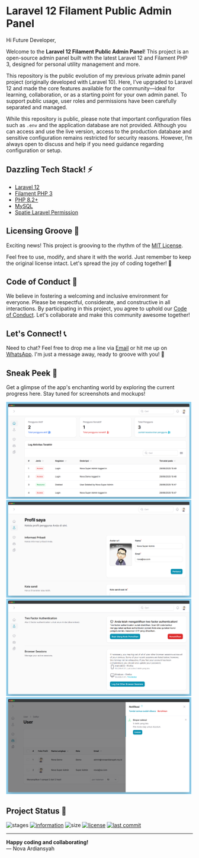 # Laravel 12 Filament Public Admin Panel

Hi Future Developer,

Welcome to the **Laravel 12 Filament Public Admin Panel**! This project is an open-source admin panel built with the latest Laravel 12 and Filament PHP 3, designed for personal utility management and more.

This repository is the public evolution of my previous private admin panel project (originally developed with Laravel 10). Here, I’ve upgraded to Laravel 12 and made the core features available for the community—ideal for learning, collaboration, or as a starting point for your own admin panel. To support public usage, user roles and permissions have been carefully separated and managed.

While this repository is public, please note that important configuration files such as `.env` and the application database are not provided. Although you can access and use the live version, access to the production database and sensitive configuration remains restricted for security reasons. However, I’m always open to discuss and help if you need guidance regarding configuration or setup.

## Dazzling Tech Stack! ⚡

- [Laravel 12](https://laravel.com/)
- [Filament PHP 3](https://filamentphp.com/)
- [PHP 8.2+](https://www.php.net/)
- [MySQL](https://www.mysql.com/)
- [Spatie Laravel Permission](https://spatie.be/docs/laravel-permission/v6/introduction)

## Licensing Groove 🕺

Exciting news! This project is grooving to the rhythm of the [MIT License](LICENSE).

Feel free to use, modify, and share it with the world. Just remember to keep the original license intact. Let's spread the joy of coding together! 🚀

## Code of Conduct 🤝

We believe in fostering a welcoming and inclusive environment for everyone. Please be respectful, considerate, and constructive in all interactions. By participating in this project, you agree to uphold our [Code of Conduct](CODE_OF_CONDUCT.md). Let's collaborate and make this community awesome together!

## Let's Connect! 📞

Need to chat? Feel free to drop me a line via [Email](mailto:novaardiansyah78@gmail.com) or hit me up on [WhatsApp](https://wa.me/6289506668480?text=Hi%20Nova,%20I%20have%20a%20question%20about%20your%20project%20on%20GitHub:%20https://github.com/novaardiansyah/filament-laravel-12). I'm just a message away, ready to groove with you! 📩

## Sneak Peek 🌟

Get a glimpse of the app's enchanting world by exploring the current progress here. Stay tuned for screenshots and mockups!

<img src="./public/preview/image-1.png" width="500" />
<img src="./public/preview/image-2.png" width="500" />
<img src="./public/preview/image-3.png" width="500" />
<img src="./public/preview/image-4.png" width="500" />

## Project Status 🚀 

![stages](https://img.shields.io/badge/stages-development-informational)
[![information](https://img.shields.io/badge/information-references-informational)](references.json)
![size](https://img.shields.io/github/repo-size/novaardiansyah/filament-laravel-12?label=size&color=informational)
[![license](https://img.shields.io/badge/license-MIT-blue.svg)](LICENSE)
[![last commit](https://img.shields.io/github/last-commit/novaardiansyah/filament-laravel-12?label=last%20commit&color=informational)](commits/main)

---

**Happy coding and collaborating!**  
— Nova Ardiansyah
